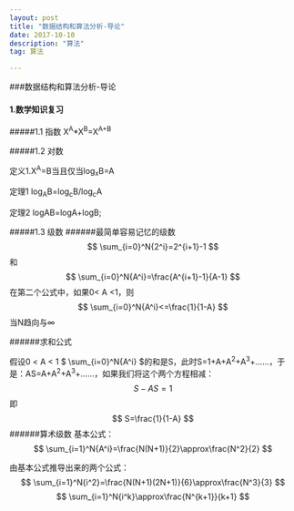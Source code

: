 ```yaml
---
layout: post
title: "数据结构和算法分析-导论"
date: 2017-10-10
description: "算法"
tag: 算法  

---   
```

###数据结构和算法分析-导论
#### 1.数学知识复习

#####1.1 指数
X<sup>A</sup>*X<sup>B</sup>=X<sup>A+B</sup>

#####1.2 对数

定义1.X<sup>A</sup>=B当且仅当log<sub>x</sub>B=A

定理1 log<sub>A</sub>B=log<sub>c</sub>B/log<sub>c</sub>A

定理2 logAB=logA+logB;

#####1.3 级数
######最简单容易记忆的级数
$$
\sum_{i=0}^N{2^i}=2^{i+1}-1
$$
和
$$
\sum_{i=0}^N{A^i}=\frac{A^{i+1}-1}{A-1}
$$
在第二个公式中，如果0< A <1，则
$$
\sum_{i=0}^N{A^i}<=\frac{1}{1-A}
$$
当N趋向与$\infty$

######求和公式

假设0 < A < 1 $
\sum_{i=0}^N{A^i}
$的和是S，此时S=1+A+A<sup>2</sup>+A<sup>3</sup>+……，于是：AS=A+A<sup>2</sup>+A<sup>3</sup>+……，如果我们将这个两个方程相减：
$$
S-AS=1
$$
即
$$
S=\frac{1}{1-A}
$$
######算术级数
基本公式：
$$
\sum_{i=1}^N{A^i}=\frac{N(N+1)}{2}\approx\frac{N^2}{2}
$$

由基本公式推导出来的两个公式：
$$
\sum_{i=1}^N{i^2}=\frac{N(N+1)(2N+1)}{6}\approx\frac{N^3}{3}
$$
$$
\sum_{i=1}^N{i^k}\approx\frac{N^{k+1}}{k+1}
$$


